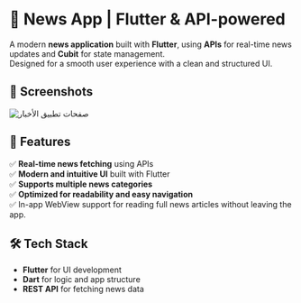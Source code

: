 # 📰 News App | Flutter & API-powered  

A modern **news application** built with **Flutter**, using **APIs** for real-time news updates and **Cubit** for state management.  
Designed for a smooth user experience with a clean and structured UI.  

## 🌟 Screenshots  
![صفحات تطبيق الأخبار](https://github.com/user-attachments/assets/339fc18a-d908-4551-8701-bf633864798c)

## 🚀 Features  
✅ **Real-time news fetching** using APIs  
✅ **Modern and intuitive UI** built with Flutter  
✅ **Supports multiple news categories**  
✅ **Optimized for readability and easy navigation**  
✅ In-app WebView support for reading full news articles without leaving the app.

## 🛠️ Tech Stack  
- **Flutter** for UI development  
- **Dart** for logic and app structure  
- **REST API** for fetching news data  
